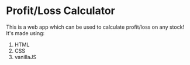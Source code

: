 # Profit/Loss Calculator
This is a web app which can be used to calculate profit/loss on any stock!
It's made using:
1. HTML
2. CSS
3. vanillaJS
